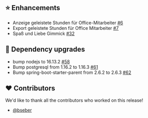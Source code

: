 ## ⭐ Enhancements

- Anzeige geleistete Stunden für Office-Mitarbeiter [#6](https://github.com/focus-shift/zeiterfassung/issues/6)
- Export geleistete Stunden für Office Mitarbeiter [#7](https://github.com/focus-shift/zeiterfassung/issues/7)
- Spaß und Liebe Gimmick [#32](https://github.com/focus-shift/zeiterfassung/issues/32)

## 🔨 Dependency upgrades

- bump nodejs to 16.13.2 [#58](https://github.com/focus-shift/zeiterfassung/pull/58)
- Bump postgresql from 1.16.2 to 1.16.3 [#61](https://github.com/focus-shift/zeiterfassung/pull/61)
- Bump spring-boot-starter-parent from 2.6.2 to 2.6.3 [#62](https://github.com/focus-shift/zeiterfassung/pull/62)

## ❤️ Contributors

We'd like to thank all the contributors who worked on this release!

- [@bseber](https://github.com/bseber)
